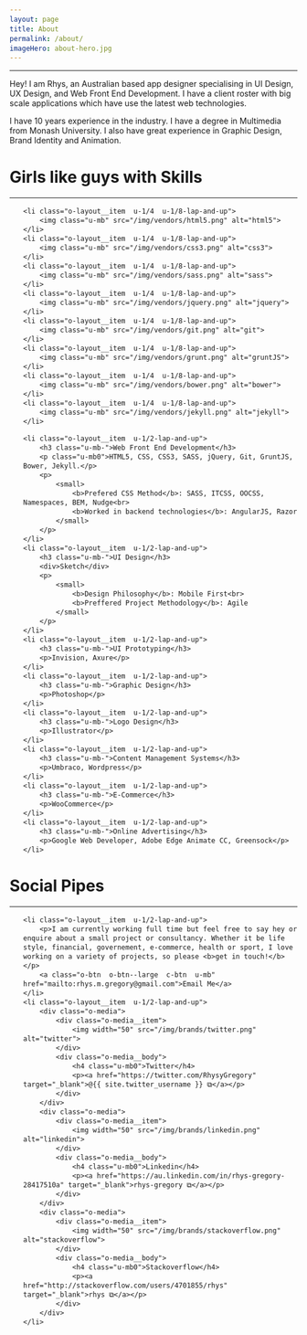 ```yaml
---
layout: page
title: About
permalink: /about/
imageHero: about-hero.jpg
---
```

---
Hey! I am Rhys, an Australian based app designer specialising in UI Design, UX Design, and Web Front End Development. I have a client roster with big scale applications which have use the latest web technologies.

I have 10 years experience in the industry. I have a degree in Multimedia from Monash University. I also have great experience in Graphic Design, Brand Identity and Animation.

# Girls like guys with Skills
---

<ul class="o-layout  o-layout--flush  o-layout--center  u-mt+  u-mb">

	<li class="o-layout__item  u-1/4  u-1/8-lap-and-up">
		<img class="u-mb" src="/img/vendors/html5.png" alt="html5">
	</li>
	<li class="o-layout__item  u-1/4  u-1/8-lap-and-up">
		<img class="u-mb" src="/img/vendors/css3.png" alt="css3">
	</li>
	<li class="o-layout__item  u-1/4  u-1/8-lap-and-up">
		<img class="u-mb" src="/img/vendors/sass.png" alt="sass">
	</li>
	<li class="o-layout__item  u-1/4  u-1/8-lap-and-up">
		<img class="u-mb" src="/img/vendors/jquery.png" alt="jquery">
	</li>
	<li class="o-layout__item  u-1/4  u-1/8-lap-and-up">
		<img class="u-mb" src="/img/vendors/git.png" alt="git">
	</li>
	<li class="o-layout__item  u-1/4  u-1/8-lap-and-up">
		<img class="u-mb" src="/img/vendors/grunt.png" alt="gruntJS">
	</li>
	<li class="o-layout__item  u-1/4  u-1/8-lap-and-up">
		<img class="u-mb" src="/img/vendors/bower.png" alt="bower">
	</li>
	<li class="o-layout__item  u-1/4  u-1/8-lap-and-up">
		<img class="u-mb" src="/img/vendors/jekyll.png" alt="jekyll">
	</li>

</ul>

<ul class="o-layout  o-layout--flush  u-mb">

	<li class="o-layout__item  u-1/2-lap-and-up">
		<h3 class="u-mb-">Web Front End Development</h3>
		<p class="u-mb0">HTML5, CSS, CSS3, SASS, jQuery, Git, GruntJS, Bower, Jekyll.</p>
		<p>
			<small>
				<b>Prefered CSS Method</b>: SASS, ITCSS, OOCSS, Namespaces, BEM, Nudge<br>
				<b>Worked in backend technologies</b>: AngularJS, Razor
			</small>
		</p>
	</li>
	<li class="o-layout__item  u-1/2-lap-and-up">
		<h3 class="u-mb-">UI Design</h3>
		<div>Sketch</div>
		<p>
			<small>
				<b>Design Philosophy</b>: Mobile First<br>
				<b>Preffered Project Methodology</b>: Agile
			</small>
		</p>
	</li>
	<li class="o-layout__item  u-1/2-lap-and-up">
		<h3 class="u-mb-">UI Prototyping</h3>
		<p>Invision, Axure</p>
	</li>
	<li class="o-layout__item  u-1/2-lap-and-up">
		<h3 class="u-mb-">Graphic Design</h3>
		<p>Photoshop</p>
	</li>
	<li class="o-layout__item  u-1/2-lap-and-up">
		<h3 class="u-mb-">Logo Design</h3>
		<p>Illustrator</p>
	</li>
	<li class="o-layout__item  u-1/2-lap-and-up">
		<h3 class="u-mb-">Content Management Systems</h3>
		<p>Umbraco, Wordpress</p>
	</li>
	<li class="o-layout__item  u-1/2-lap-and-up">
		<h3 class="u-mb-">E-Commerce</h3>
		<p>WooCommerce</p>
	</li>
	<li class="o-layout__item  u-1/2-lap-and-up">
		<h3 class="u-mb-">Online Advertising</h3>
		<p>Google Web Developer, Adobe Edge Animate CC, Greensock</p>
	</li>

</ul>

# Social Pipes
---

<ul class="o-layout">

	<li class="o-layout__item  u-1/2-lap-and-up">
		<p>I am currently working full time but feel free to say hey or enquire about a small project or consultancy. Whether it be life style, financial, governement, e-commerce, health or sport, I love working on a variety of projects, so please <b>get in touch!</b></p>
		<a class="o-btn  o-btn--large  c-btn  u-mb" href="mailto:rhys.m.gregory@gmail.com">Email Me</a>
	</li>
	<li class="o-layout__item  u-1/2-lap-and-up">
		<div class="o-media">
			<div class="o-media__item">
				<img width="50" src="/img/brands/twitter.png" alt="twitter">
			</div>
			<div class="o-media__body">
				<h4 class="u-mb0">Twitter</h4>
				<p><a href="https://twitter.com/RhysyGregory" target="_blank">@{{ site.twitter_username }} ⧉</a></p>
			</div>
		</div>
		<div class="o-media">
			<div class="o-media__item">
				<img width="50" src="/img/brands/linkedin.png" alt="linkedin">
			</div>
			<div class="o-media__body">
				<h4 class="u-mb0">Linkedin</h4>
				<p><a href="https://au.linkedin.com/in/rhys-gregory-28417510a" target="_blank">rhys-gregory ⧉</a></p>
			</div>
		</div>
		<div class="o-media">
			<div class="o-media__item">
				<img width="50" src="/img/brands/stackoverflow.png" alt="stackoverflow">
			</div>
			<div class="o-media__body">
				<h4 class="u-mb0">Stackoverflow</h4>
				<p><a href="http://stackoverflow.com/users/4701855/rhys" target="_blank">rhys ⧉</a></p>
			</div>
		</div>
	</li>

</ul>